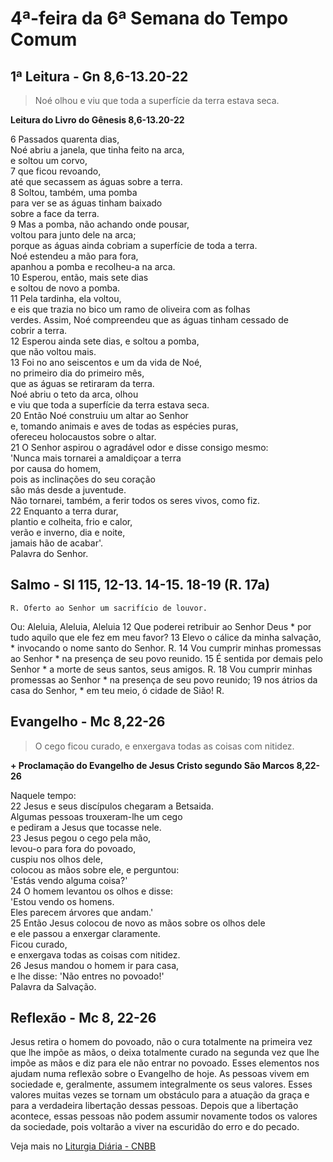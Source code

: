 # 4ª-feira da 6ª Semana do Tempo Comum

## 1ª Leitura - Gn 8,6-13.20-22

> Noé olhou e viu que toda a superfície da terra estava seca.

**Leitura do Livro do Gênesis 8,6-13.20-22**

6 Passados quarenta dias,   
 Noé abriu a janela, que tinha feito na arca,   
 e soltou um corvo,    
7 que ficou revoando,   
 até que secassem as águas sobre a terra.    
8 Soltou, também, uma pomba   
 para ver se as águas tinham baixado   
 sobre a face da terra.    
9 Mas a pomba, não achando onde pousar,   
 voltou para junto dele na arca;   
 porque as águas ainda cobriam a superfície de toda a terra.   
 Noé estendeu a mão para fora,   
 apanhou a pomba e recolheu-a na arca.    
10 Esperou, então, mais sete dias   
 e soltou de novo a pomba.    
11 Pela tardinha, ela voltou,   
 e eis que trazia no bico um ramo de oliveira com as folhas    
 verdes. Assim, Noé compreendeu que as águas tinham cessado de   
 cobrir a terra.    
12 Esperou ainda sete dias, e soltou a pomba,   
 que não voltou mais.    
13 Foi no ano seiscentos e um  da vida de Noé,   
 no primeiro dia do primeiro mês,   
 que as águas se retiraram da terra.   
 Noé abriu o teto da arca, olhou   
 e viu que toda a superfície da terra estava seca.    
20 Então Noé construiu um altar ao Senhor   
 e, tomando animais e aves de todas as espécies puras,   
 ofereceu holocaustos sobre o altar.    
21 O Senhor aspirou o agradável odor e disse consigo mesmo:   
 'Nunca mais tornarei a amaldiçoar a terra   
 por causa do homem,   
 pois as inclinações do seu coração   
 são más desde a juventude.   
 Não tornarei, também, a ferir todos os seres vivos, como fiz.    
22 Enquanto a terra durar,   
 plantio e colheita, frio e calor,   
 verão e inverno, dia e noite,   
 jamais hão de acabar'.   
 Palavra do Senhor.

## Salmo - Sl 115, 12-13. 14-15. 18-19 (R. 17a)

`R. Oferto ao Senhor um sacrifício de louvor.`

Ou: Aleluia, Aleluia, Aleluia 
  12 Que poderei retribuir ao Senhor Deus *     por tudo aquilo que ele fez em meu favor?    13 Elevo o cálice da minha salvação, *     invocando o nome santo do Senhor. R.    14 Vou cumprir minhas promessas ao Senhor *     na presença de seu povo reunido.    15 É sentida por demais pelo Senhor *     a morte de seus santos, seus amigos. R.    18 Vou cumprir minhas promessas ao Senhor *     na presença de seu povo reunido;    19 nos átrios da casa do Senhor, *     em teu meio, ó cidade de Sião! R.

## Evangelho - Mc 8,22-26

> O cego ficou curado, e enxergava todas as coisas com nitidez.

**+ Proclamação do Evangelho de Jesus Cristo segundo São Marcos  8,22-26**

Naquele tempo:    
22 Jesus e seus discípulos chegaram a Betsaida.   
 Algumas pessoas trouxeram-lhe um cego   
 e pediram a Jesus que tocasse nele.    
23 Jesus pegou o cego pela mão,   
 levou-o para fora do povoado,   
 cuspiu nos olhos dele,   
 colocou as mãos sobre ele, e perguntou:   
 'Estás vendo alguma coisa?'    
24 O homem levantou os olhos e disse:   
 'Estou vendo os homens.   
 Eles parecem árvores que andam.'    
25 Então Jesus colocou de novo as mãos sobre os olhos dele   
 e ele passou a enxergar claramente.   
 Ficou curado,   
 e enxergava todas as coisas com nitidez.    
26 Jesus mandou o homem ir para casa,   
 e lhe disse: 'Não entres no povoado!'   
 Palavra da Salvação.

## Reflexão - Mc 8, 22-26

Jesus retira o homem do povoado, não o cura totalmente na primeira vez que lhe impõe as mãos, o deixa totalmente curado na segunda vez que lhe impõe as mãos e diz para ele não entrar no povoado. Esses elementos nos ajudam numa reflexão sobre o Evangelho de hoje. As pessoas vivem em sociedade e, geralmente, assumem integralmente os seus valores. Esses valores muitas vezes se tornam um obstáculo para a atuação da graça e para a verdadeira libertação dessas pessoas. Depois que a libertação acontece, essas pessoas não podem assumir novamente todos os valores da sociedade, pois voltarão a viver na escuridão do erro e do pecado.

Veja mais no [Liturgia Diária - CNBB](http://liturgiadiaria.cnbb.org.br/app/user/user/UserView.php?ano=2017&mes=2&dia=15)